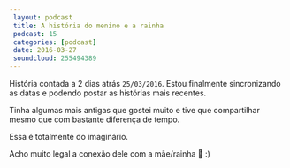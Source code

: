 ```yaml
---
 layout: podcast
 title: A história do menino e a rainha
 podcast: 15
 categories: [podcast]
 date: 2016-03-27
 soundcloud: 255494389
---
```

História contada a 2 dias atrás `25/03/2016`. Estou finalmente sincronizando as datas e
podendo postar as histórias mais recentes.

Tinha algumas mais antigas que gostei muito e tive que compartilhar mesmo que
com bastante diferença de tempo.

Essa é totalmente do imaginário.

Acho muito legal a conexão dele com a mãe/rainha :princess: :)

